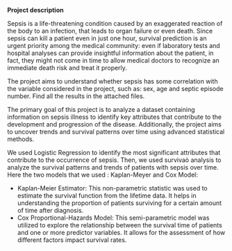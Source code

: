 **Project description**

Sepsis is a life-threatening condition caused by an exaggerated reaction of the body to an infection, that leads to organ failure or even death. Since sepsis can kill a patient even in just one hour, survival prediction is an urgent priority among the medical community: even if laboratory tests and hospital analyses can provide insightful information about the patient, in fact, they might not come in time to allow medical doctors to recognize an immediate death risk and treat it properly.

The project aims to understand whether sepsis has some correlation with the variable considered in the project, such as: sex, age and septic episode number. Find all the results in the attached files.

The primary goal of this project is to analyze a dataset containing information on sepsis illness to identify key attributes that contribute to the development and progression of the disease. Additionally, the project aims to uncover trends and survival patterns over time using advanced statistical methods.

We used Logistic Regression to identify the most significant attributes that contribute to the occurrence of sepsis.
Then, we used survivaò analysis to analyze the survival patterns and trends of patients with sepsis over time. Here the two models that we used : Kaplan-Meyer and Cox Model:
- Kaplan-Meier Estimator: This non-parametric statistic was used to estimate the survival function from the lifetime data. It helps in understanding the proportion of patients surviving for a certain amount of time after diagnosis.
- Cox Proportional-Hazards Model: This semi-parametric model was utilized to explore the relationship between the survival time of patients and one or more predictor variables. It allows for the assessment of how different factors impact 
survival rates.
  
